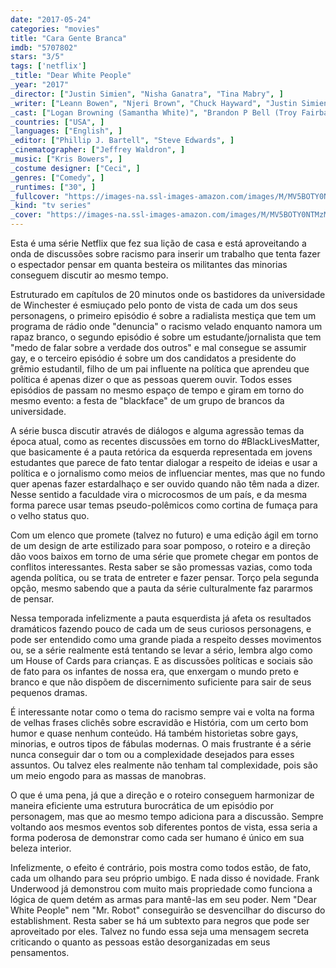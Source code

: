 ```yaml
---
date: "2017-05-24"
categories: "movies"
title: "Cara Gente Branca"
imdb: "5707802"
stars: "3/5"
tags: ['netflix']
_title: "Dear White People"
_year: "2017"
_director: ["Justin Simien", "Nisha Ganatra", "Tina Mabry", ]
_writer: ["Leann Bowen", "Njeri Brown", "Chuck Hayward", "Justin Simien", "Jack Moore", ]
_cast: ["Logan Browning (Samantha White)", "Brandon P Bell (Troy Fairbanks)", "DeRon Horton (Lionel Higgins)", "Antoinette Robertson (Colandrea 'Coco' Conners)", "John Patrick Amedori (Gabe Mitchell)", "Ashley Blaine Featherson (Joelle Brooks)", "Giancarlo Esposito (Narrator)", "Marque Richardson (Reggie Green)", "Nia Jervier (Kelsey Phillips)", ]
_countries: ["USA", ]
_languages: ["English", ]
_editor: ["Phillip J. Bartell", "Steve Edwards", ]
_cinematographer: ["Jeffrey Waldron", ]
_music: ["Kris Bowers", ]
_costume designer: ["Ceci", ]
_genres: ["Comedy", ]
_runtimes: ["30", ]
_fullcover: "https://images-na.ssl-images-amazon.com/images/M/MV5BOTY0NTMzMDAxN15BMl5BanBnXkFtZTgwMjg2MTIwMjI@.jpg"
_kind: "tv series"
_cover: "https://images-na.ssl-images-amazon.com/images/M/MV5BOTY0NTMzMDAxN15BMl5BanBnXkFtZTgwMjg2MTIwMjI@._V1._SX94_SY140_.jpg"
---
```

Esta é uma série Netflix que fez sua lição de casa e está aproveitando a onda de discussões sobre racismo para inserir um trabalho que tenta fazer o espectador pensar em quanta besteira os militantes das minorias conseguem discutir ao mesmo tempo.

Estruturado em capítulos de 20 minutos onde os bastidores da universidade de Winchester é esmiuçado pelo ponto de vista de cada um dos seus personagens, o primeiro episódio é sobre a radialista mestiça que tem um programa de rádio onde "denuncia" o racismo velado enquanto namora um rapaz branco, o segundo episódio é sobre um estudante/jornalista que tem "medo de falar sobre a verdade dos outros" e mal consegue se assumir gay, e o terceiro episódio é sobre um dos candidatos a presidente do grêmio estudantil, filho de um pai influente na política que aprendeu que política é apenas dizer o que as pessoas querem ouvir. Todos esses episódios de passam no mesmo espaço de tempo e giram em torno do mesmo evento: a festa de "blackface" de um grupo de brancos da universidade.

A série busca discutir através de diálogos e alguma agressão temas da época atual, como as recentes discussões em torno do #BlackLivesMatter, que basicamente é a pauta retórica da esquerda representada em jovens estudantes que parece de fato tentar dialogar a respeito de ideias e usar a política e o jornalismo como meios de influenciar mentes, mas que no fundo quer apenas fazer estardalhaço e ser ouvido quando não têm nada a dizer. Nesse sentido a faculdade vira o microcosmos de um país, e da mesma forma parece usar temas pseudo-polêmicos como cortina de fumaça para o velho status quo.

Com um elenco que promete (talvez no futuro) e uma edição ágil em torno de um design de arte estilizado para soar pomposo, o roteiro e a direção dão voos baixos em torno de uma série que promete chegar em pontos de conflitos interessantes. Resta saber se são promessas vazias, como toda agenda política, ou se trata de entreter e fazer pensar. Torço pela segunda opção, mesmo sabendo que a pauta da série culturalmente faz pararmos de pensar.

Nessa temporada infelizmente a pauta esquerdista já afeta os resultados dramáticos fazendo pouco de cada um de seus curiosos personagens, e pode ser entendido como uma grande piada a respeito desses movimentos ou, se a série realmente está tentando se levar a sério, lembra algo como um House of Cards para crianças. E as discussões políticas e sociais são de fato para os infantes de nossa era, que enxergam o mundo preto e branco e que não dispõem de discernimento suficiente para sair de seus pequenos dramas.

É interessante notar como o tema do racismo sempre vai e volta na forma de velhas frases clichês sobre escravidão e História, com um certo bom humor e quase nenhum conteúdo. Há também historietas sobre gays, minorias, e outros tipos de fábulas modernas. O mais frustrante é a série nunca conseguir dar o tom ou a complexidade desejados para esses assuntos. Ou talvez eles realmente não tenham tal complexidade, pois são um meio engodo para as massas de manobras.

O que é uma pena, já que a direção e o roteiro conseguem harmonizar de maneira eficiente uma estrutura burocrática de um episódio por personagem, mas que ao mesmo tempo adiciona para a discussão. Sempre voltando aos mesmos eventos sob diferentes pontos de vista, essa seria a forma poderosa de demonstrar como cada ser humano é único em sua beleza interior.

Infelizmente, o efeito é contrário, pois mostra como todos estão, de fato, cada um olhando para seu próprio umbigo. E nada disso é novidade. Frank Underwood já demonstrou com muito mais propriedade como funciona a lógica de quem detém as armas para mantê-las em seu poder. Nem "Dear White People" nem "Mr. Robot" conseguirão se desvencilhar do discurso do establishment. Resta saber se há um subtexto para negros que pode ser aproveitado por eles. Talvez no fundo essa seja uma mensagem secreta criticando o quanto as pessoas estão desorganizadas em seus pensamentos.
